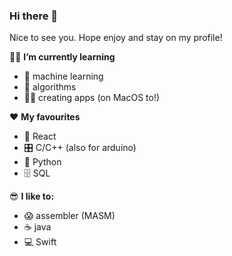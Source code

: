 ### Hi there 👋

Nice to see you. Hope enjoy and stay on my profile!


👩‍🎓 <b>I’m currently learning</b>
* 🧬 machine learning
* 🧠 algorithms 
* 👩‍💻 creating apps (on MacOS to!)


❤️ <b>My favourites</b>
* 📱 React
* 🎛️ C/C++ (also for arduino)
* 🐍 Python
* 🗄️ SQL


😎 <b>I like to:</b>
* 😱 assembler (MASM)
* ☕️ java
* 💻 Swift

<!--
**KrasodomskaAnna/KrasodomskaAnna** is a ✨ _special_ ✨ repository because its `README.md` (this file) appears on your GitHub profile.
-->
